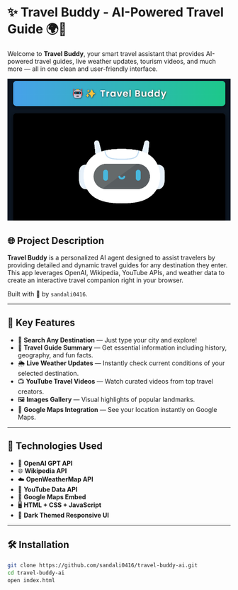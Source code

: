 # ✨ Travel Buddy - AI-Powered Travel Guide 🌍🤖

Welcome to **Travel Buddy**, your smart travel assistant that provides AI-powered travel guides, live weather updates, tourism videos, and much more — all in one clean and user-friendly interface.

![Travel Buddy Screenshot](TB.png) <!-- Replace with actual path -->

## 🌐 Project Description

**Travel Buddy** is a personalized AI agent designed to assist travelers by providing detailed and dynamic travel guides for any destination they enter. This app leverages OpenAI, Wikipedia, YouTube APIs, and weather data to create an interactive travel companion right in your browser.

Built with 💙 by `sandali0416`.

---

## 🧠 Key Features

- 🔎 **Search Any Destination** — Just type your city and explore!
- 📌 **Travel Guide Summary** — Get essential information including history, geography, and fun facts.
- 🌦️ **Live Weather Updates** — Instantly check current conditions of your selected destination.
- 📺 **YouTube Travel Videos** — Watch curated videos from top travel creators.
- 🖼️ **Images Gallery** — Visual highlights of popular landmarks.
- 📍 **Google Maps Integration** — See your location instantly on Google Maps.

---

## 🚀 Technologies Used

- 🧠 **OpenAI GPT API**
- 🌐 **Wikipedia API**
- ☁️ **OpenWeatherMap API**
- 🎥 **YouTube Data API**
- 🧭 **Google Maps Embed**
- 🖥️ **HTML + CSS + JavaScript**
- 🌙 **Dark Themed Responsive UI**

---

## 🛠️ Installation

```bash
git clone https://github.com/sandali0416/travel-buddy-ai.git
cd travel-buddy-ai
open index.html
